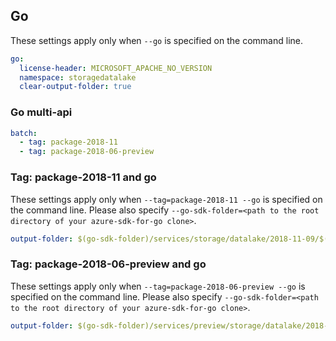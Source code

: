 ## Go

These settings apply only when `--go` is specified on the command line.

``` yaml $(go)
go:
  license-header: MICROSOFT_APACHE_NO_VERSION
  namespace: storagedatalake
  clear-output-folder: true
```

### Go multi-api

``` yaml $(go) && $(multiapi)
batch:
  - tag: package-2018-11
  - tag: package-2018-06-preview
```

### Tag:  package-2018-11 and go

These settings apply only when `--tag=package-2018-11 --go` is specified on the command line.
Please also specify `--go-sdk-folder=<path to the root directory of your azure-sdk-for-go clone>`.

``` yaml $(tag) == 'package-2018-11' && $(go)
output-folder: $(go-sdk-folder)/services/storage/datalake/2018-11-09/$(namespace)
```

### Tag:  package-2018-06-preview and go

These settings apply only when `--tag=package-2018-06-preview --go` is specified on the command line.
Please also specify `--go-sdk-folder=<path to the root directory of your azure-sdk-for-go clone>`.

``` yaml $(tag) == 'package-2018-06-preview' && $(go)
output-folder: $(go-sdk-folder)/services/preview/storage/datalake/2018-06-17/$(namespace)
```
